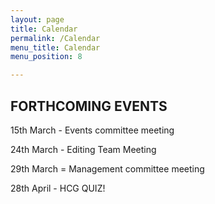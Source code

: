 ```yaml
---
layout: page
title: Calendar
permalink: /Calendar
menu_title: Calendar
menu_position: 8

---
```

## FORTHCOMING EVENTS

15th March - Events committee meeting

24th March - Editing Team Meeting

29th March = Management committee meeting

28th April - HCG QUIZ!



